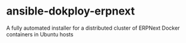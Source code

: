 # ansible-dokploy-erpnext
A fully automated installer for a distributed cluster of ERPNext Docker containers in Ubuntu hosts


